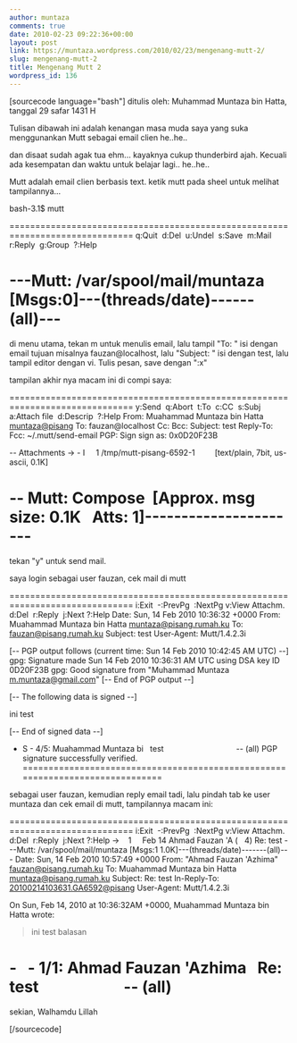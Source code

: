 ```yaml
---
author: muntaza
comments: true
date: 2010-02-23 09:22:36+00:00
layout: post
link: https://muntaza.wordpress.com/2010/02/23/mengenang-mutt-2/
slug: mengenang-mutt-2
title: Mengenang Mutt 2
wordpress_id: 136
---
```


[sourcecode language="bash"]
ditulis oleh: Muhammad Muntaza bin Hatta, tanggal 29 safar 1431 H

Tulisan dibawah ini adalah kenangan masa muda saya yang suka menggunankan Mutt
sebagai email clien he..he..

dan disaat sudah agak tua ehm... kayaknya cukup thunderbird ajah. Kecuali ada
kesempatan dan waktu untuk belajar lagi.. he..he..

Mutt adalah email clien berbasis text. ketik mutt pada sheel untuk melihat
tampilannya...

bash-3.1$ mutt

==============================================================================
q:Quit  d:Del  u:Undel  s:Save  m:Mail  r:Reply  g:Group  ?:Help





---Mutt: /var/spool/mail/muntaza [Msgs:0]---(threads/date)------(all)---
==============================================================================


di menu utama, tekan m untuk menulis email, lalu tampil "To: " isi
dengan email tujuan misalnya fauzan@localhost, lalu "Subject: " isi
dengan test, lalu tampil editor dengan vi. Tulis pesan, save dengan ":x"

tampilan akhir nya macam ini di compi saya:

==============================================================================
y:Send  q:Abort  t:To  c:CC  s:Subj  a:Attach file  d:Descrip  ?:Help
From: Muahammad Muntaza bin Hatta <muntaza@pisang>
To: fauzan@localhost
Cc:
Bcc:
Subject: test
Reply-To:
Fcc: ~/.mutt/send-email
PGP: Sign
sign as: 0x0D20F23B

-- Attachments
-> - I     1 /tmp/mutt-pisang-6592-1         [text/plain, 7bit, us-ascii, 0.1K]




-- Mutt: Compose  [Approx. msg size: 0.1K   Atts: 1]----------------------
==============================================================================


tekan "y" untuk send mail.

saya login sebagai user fauzan, cek mail di mutt

==============================================================================
i:Exit  -:PrevPg  <Space>:NextPg v:View Attachm.  d:Del  r:Reply  j:Next ?:Help
Date: Sun, 14 Feb 2010 10:36:32 +0000
From: Muahammad Muntaza bin Hatta <muntaza@pisang.rumah.ku>
To: fauzan@pisang.rumah.ku
Subject: test
User-Agent: Mutt/1.4.2.3i

[-- PGP output follows (current time: Sun 14 Feb 2010 10:42:45 AM UTC) --]
gpg: Signature made Sun 14 Feb 2010 10:36:31 AM UTC using DSA key ID 0D20F23B
gpg: Good signature from "Muhammad Muntaza <m.muntaza@gmail.com>"
[-- End of PGP output --]

[-- The following data is signed --]

ini test

[-- End of signed data --]



- S - 4/5: Muahammad Muntaza bi   test                                 -- (all)
PGP signature successfully verified.
==============================================================================

sebagai user fauzan, kemudian reply email tadi, lalu pindah tab ke user muntaza
dan cek email di mutt, tampilannya macam ini:

==============================================================================
i:Exit  -:PrevPg  <Space>:NextPg v:View Attachm.  d:Del  r:Reply  j:Next ?:Help
->    1     Feb 14 Ahmad Fauzan 'A (   4) Re: test
---Mutt: /var/spool/mail/muntaza [Msgs:1 1.0K]---(threads/date)-------(all)---
Date: Sun, 14 Feb 2010 10:57:49 +0000
From: "Ahmad Fauzan 'Azhima" <fauzan@pisang.rumah.ku>
To: Muahammad Muntaza bin Hatta <muntaza@pisang.rumah.ku>
Subject: Re: test
In-Reply-To: <20100214103631.GA6592@pisang>
User-Agent: Mutt/1.4.2.3i

On Sun, Feb 14, 2010 at 10:36:32AM +0000, Muahammad Muntaza bin Hatta wrote:
> ini test
balasan




-   - 1/1: Ahmad Fauzan 'Azhima   Re: test                       -- (all)
==============================================================================


sekian, Walhamdu Lillah

[/sourcecode]
